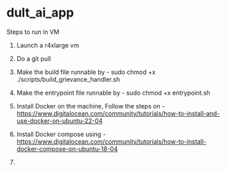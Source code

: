 # dult_ai_app

Steps to run in VM

1. Launch a r4xlarge vm
2. Do a git pull
3. Make the build file runnable by - sudo chmod +x ./scripts/build_grievance_handler.sh
4. Make the entrypoint file runnable by - sudo chmod +x entrypoint.sh
5. Install Docker on the machine, Follow the steps on - https://www.digitalocean.com/community/tutorials/how-to-install-and-use-docker-on-ubuntu-22-04

6. Install Docker compose using - https://www.digitalocean.com/community/tutorials/how-to-install-docker-compose-on-ubuntu-18-04
7. 